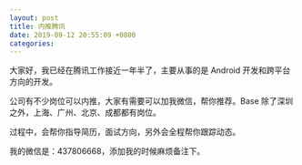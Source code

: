 ```yaml
---
layout: post
title: 内推腾讯
date: 2019-09-12 20:55:09 +0800
categories: 
---
```

大家好，我已经在腾讯工作接近一年半了，主要从事的是 Android 开发和跨平台方向的开发。

公司有不少岗位可以内推，大家有需要可以加我微信，帮你推荐。Base 除了深圳之外，上海、广州、北京、成都都有岗位。

过程中，会帮你指导简历，面试方向，另外会全程帮你跟踪动态。

我的微信是：437806668，添加我的时候麻烦备注下。

